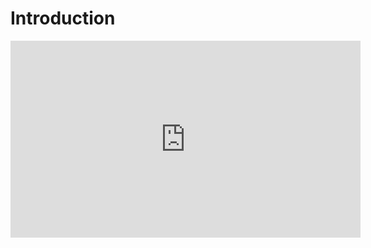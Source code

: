 # Introduction

<iframe width="560" height="315" src="https://www.youtube.com/embed/iPYtwkannoM" title="YouTube video player" frameborder="0" allow="accelerometer; autoplay; clipboard-write; encrypted-media; gyroscope; picture-in-picture" allowfullscreen></iframe>